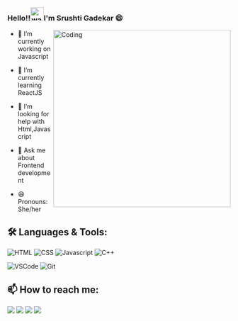 # <p>️ <h3>Hello!!<img src="https://raw.githubusercontent.com/KarthikNayak024/KarthikNayak024/master/assets/wave.gif" alt="waving hand" width="30px">I'm Srushti Gadekar  😄</h3></p>
<img align="right" alt="Coding" width="400" src="https://media.giphy.com/media/L1R1tvI9svkIWwpVYr/giphy.gif">

- 🔭 I’m currently working on Javascript

- 🌱 I’m currently learning ReactJS

- 🤔 I’m looking for help with Html,Javascript

- 💬 Ask me about Frontend development

- 😄 Pronouns: She/her

## 🛠️ **Languages & Tools:**

![HTML](https://img.shields.io/badge/html%20-%23E34F26.svg?&style=for-the-badge&logo=html5&logoColor=white)
![CSS](https://img.shields.io/badge/css%20-%231572B6.svg?&style=for-the-badge&logo=css3&logoColor=white)
![Javascript](https://img.shields.io/badge/-Javascript-ffb400?style=for-the-badge&logo=javascript&logoColor=ffff3f)
![C++](https://img.shields.io/badge/c++%20-%2300599C.svg?&style=for-the-badge&logo=c%2B%2B&ogoColor=white)

![VSCode](https://img.shields.io/badge/-vscode-007ACC?style=for-the-badge&logo=visual-studio-code)
![Git](https://img.shields.io/badge/git%20-%23F05032.svg?&style=for-the-badge&logo=git&logoColor=white)

## 📫 How to reach me:
<p align='left'>
  
<a href = "https://www.linkedin.com/in/srushti-gadekar-101405170"><img src="https://img.icons8.com/cute-clipart/45/000000/linkedin.png"/></a>
<a href = "https://github.com/SrushtiGadekar"><img src="https://img.icons8.com/metro/40/000000/github.png"/></a>
<a href = "https://www.instagram.com/invites/contact/?i=16r9drrseitp7&utm_content=685cnjg"><img src="https://img.icons8.com/color/45/000000/instagram-new.png"/></a>
<a href = "https://telegram.org/dl"><img src="https://img.icons8.com/fluent/45/000000/telegram-app.png"/></a>

</p>
